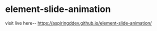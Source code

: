 # element-slide-animation

visit live here-- https://aspiringddev.github.io/element-slide-animation/
